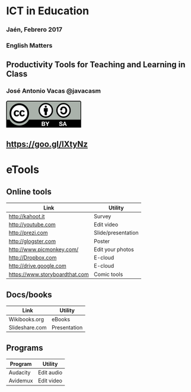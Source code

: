 # ICT in Education

### Jaén, Febrero 2017

### English Matters

## Productivity Tools for Teaching and Learning in Class

### José Antonio Vacas @javacasm

![./Licencia CC.png](./images/Licencia_CC.png)

## https://goo.gl/lXtyNz

# eTools

## Online tools

| Link| Utility
|---|---
|http://kahoot.it   |         Survey
|http://youtube.com          |Edit video
|http://prezi.com            |Slide/presentation
|http://glogster.com         |Poster
|http://www.picmonkey.com/   |Edit your photos
|http://Dropbox.com          |E-cloud
|http://drive.google.com     |E-cloud
|https://www.storyboardthat.com|  Comic tools

## Docs/books

| Link| Utility
|---|---
|Wikibooks.org  |           eBooks
|Slideshare.com|            Presentation

## Programs

| Program | Utility
|---|---
|Audacity| Edit audio
|Avidemux| Edit video
